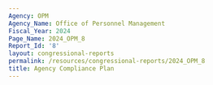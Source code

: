 ```yaml
---
Agency: OPM
Agency_Name: Office of Personnel Management
Fiscal_Year: 2024
Page_Name: 2024_OPM_8
Report_Id: '8'
layout: congressional-reports
permalink: /resources/congressional-reports/2024_OPM_8
title: Agency Compliance Plan
---
```


